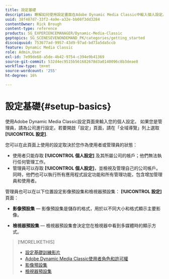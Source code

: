 ```yaml
---
title: 設定基礎
description: 瞭解如何使用設定畫面在Adobe Dynamic Media Classic中輸入個人設定。 如果您是管理員，請為公司進行設定。
uuid: 38f487d7-33f2-4a9e-a32e-bb08f3dd3284
contentOwner: Rick Brough
content-type: reference
products: SG_EXPERIENCEMANAGER/Dynamic-Media-Classic
geptopics: SG_SCENESEVENONDEMAND_PK/categories/getting_started
discoiquuid: 753677ad-9957-43d9-97ad-bd73a5da5ccb
feature: Dynamic Media Classic
role: Admin,User
exl-id: 7e99de68-a5de-4b42-9754-c394e9b41369
source-git-commit: 532d4ec9515b561682678d3a0140096c8b3deae8
workflow-type: tm+mt
source-wordcount: '255'
ht-degree: 16%

---
```


# 設定基礎{#setup-basics}

使用Adobe Dynamic Media Classic設定頁面來輸入您的個人設定。 如果您是管理員，請為公司進行設定。若要開啟「設定」頁面，請在「全域導覽」列上選取 **[!UICONTROL 設定]**.

您可以在此頁面上使用的設定取決於您作為使用者或管理員的狀態：

* 使用者只能存取 **[!UICONTROL 個人設定]** 及其所屬公司的帳戶；他們無法執行任何管理工作。
* 管理員可以存取 **[!UICONTROL 個人設定]**，並檢視及管理自己的公司帳戶。 同時，他們也可以執行所有應用程式設定功能和所有管理功能，包含增加管理員和使用者。

管理員也可以在以下位置設定影像預設集和檢視器預設集： **[!UICONTROL 設定]** 頁面：

* **影像預設集**  — 影像預設集是儲存的格式，用於以不同大小和格式顯示主要影像。

* **檢視器預設集**  — 檢視器預設集會決定您在檢視器中看到多媒體時的顯示方式。

>[!MORELIKETHIS]
>
>* [設定基礎訓練影片](https://s7d5.scene7.com/s7viewers/html5/VideoViewer.html?videoserverurl=https://s7d5.scene7.com/is/content/&amp;emailurl=https://s7d5.scene7.com/s7/emailFriend&amp;serverUrl=https://s7d5.scene7.com/is/image/&amp;config=Scene7SharedAssets/Universal_HTML5_Video&amp;contenturl=https://s7d5.scene7.com/skins/&amp;asset=S7tutorials/573_Setup%20Basics_converted%20renamed_Getting%20Started-AVS)
>* [Adobe Dynamic Media Classic使用者角色和許可權](administration-setup.md#user_administration)
>* [影像預設集](application-setup.md#image_presets)
>* [檢視器預設集](application-setup.md#viewer_presets)

